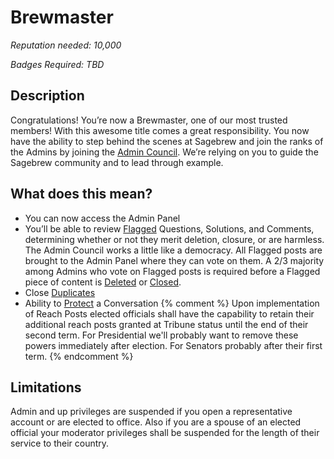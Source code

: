 # Brewmaster #
*Reputation needed: 10,000*

*Badges Required: TBD*

## Description ##
Congratulations! You’re now a Brewmaster, one of our most trusted members! 
With this awesome title comes a great responsibility. You now have the ability 
to step behind the scenes at Sagebrew and join the ranks of the Admins by 
joining the [Admin Council][1]. We’re relying on you to guide the Sagebrew 
community and to lead through example.

## What does this mean? ##
- You can now access the Admin Panel
- You’ll be able to review [Flagged][2] Questions, Solutions, and Comments, 
  determining whether or not they merit deletion, closure, or are harmless. 
  The Admin Council works a little like a democracy. All Flagged posts are 
  brought to the Admin Panel where they can vote on them. A 2/3 majority 
  among Admins who vote on Flagged posts is required before a Flagged piece of content is 
  [Deleted][3] or [Closed][4].
- Close [Duplicates][5]
- Ability to [Protect][7] a Conversation
{% comment %}
    Upon implementation of Reach Posts elected officials shall have the capability
    to retain their additional reach posts granted at Tribune status until the 
    end of their second term. For Presidential we'll probably want to remove 
    these powers immediately after election. For Senators probably after their
    first term.
{% endcomment %}

## Limitations ##
Admin and up privileges are suspended if you open a representative account or are 
elected to office. Also if you are a spouse of an elected official your 
moderator privileges shall be suspended for the length of their service to 
their country.

[1]: /help/reputation/admin_council/
[2]: /help/privileges/flagging/
[3]: /help/conversation/deletions/
[4]: /help/questions/closure_of_a_question/
[5]: /help/questions/duplicates/
[7]: /help/conversation/protected/